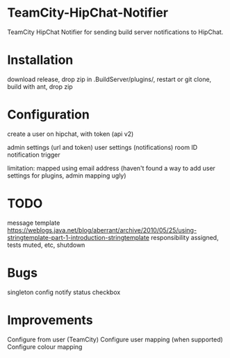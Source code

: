 TeamCity-HipChat-Notifier
=========================

TeamCity HipChat Notifier for sending build server notifications to HipChat.

# Installation

download release, drop zip in .BuildServer/plugins/, restart
or git clone, build with ant, drop zip

# Configuration

create a user on hipchat, with token (api v2)

admin settings (url and token)
user settings (notifications)
room ID
notification trigger

limitation: mapped using email address (haven't found a way to add user settings for plugins, admin mapping ugly)

# TODO
message template
https://weblogs.java.net/blog/aberrant/archive/2010/05/25/using-stringtemplate-part-1-introduction-stringtemplate
responsibility assigned, tests muted, etc, shutdown

# Bugs
singleton config
notify status checkbox

# Improvements
Configure from user (TeamCity)
Configure user mapping (when supported)
Configure colour mapping
